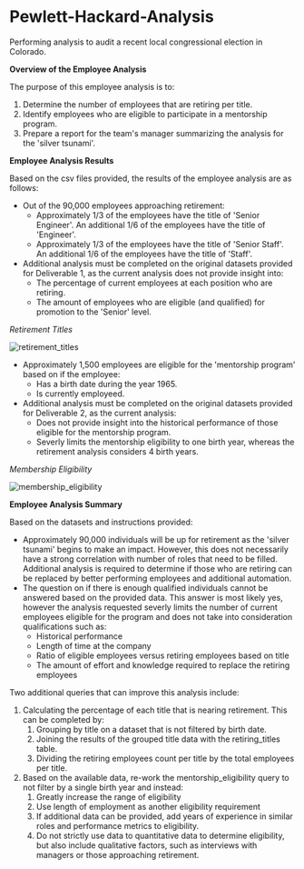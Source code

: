 # Pewlett-Hackard-Analysis
Performing analysis to audit a recent local congressional election in Colorado.

**Overview of the Employee Analysis**

The purpose of this employee analysis is to:
1. Determine the number of employees that are retiring per title.
2. Identify employees who are eligible to participate in a mentorship program.
3. Prepare a report for the team's manager summarizing the analysis for the 'silver tsunami'.

**Employee Analysis Results**

Based on the csv files provided, the results of the employee analysis are as follows:
* Out of the 90,000 employees approaching retirement:
	* Approximately 1/3 of the employees have the title of 'Senior Engineer'. An additional 1/6 of the employees have the title of 'Engineer'.
	* Approximately 1/3 of the employees have the title of 'Senior Staff'. An additional 1/6 of the employees have the title of 'Staff'.
* Additional analysis must be completed on the original datasets provided for Deliverable 1, as the current analysis does not provide insight into:
	* The percentage of current employees at each position who are retiring.
	* The amount of employees who are eligible (and qualified) for promotion to the 'Senior' level.

_Retirement Titles_

![retirement_titles](https://user-images.githubusercontent.com/82549092/120946159-87afa380-c709-11eb-99f1-bf0342a4f1bd.png)

* Approximately 1,500 employees are eligible for the 'mentorship program' based on if the employee:
	* Has a birth date during the year 1965.
	* Is currently employeed.
* Additional analysis must be completed on the original datasets provided for Deliverable 2, as the current analysis:
	* Does not provide insight into the historical performance of those eligible for the mentorship program.
	* Severly limits the mentorship eligibility to one birth year, whereas the retirement analysis considers 4 birth years.

_Membership Eligibility_

![membership_eligibility](https://user-images.githubusercontent.com/82549092/120946266-e4ab5980-c709-11eb-9c20-30f5d33490df.PNG)

**Employee Analysis Summary**

Based on the datasets and instructions provided:
* Approximately 90,000 individuals will be up for retirement as the 'silver tsunami' begins to make an impact. However, this does not necessarily have a strong correlation with number of roles that need to be filled. Additional analysis is required to determine if those who are retiring can be replaced by better performing employees and additional automation.
* The question on if there is enough qualified individuals cannot be answered based on the provided data. This answer is most likely yes, however the analysis requested severly limits the number of current employees eligible for the program and does not take into consideration qualifications such as:
	* Historical performance
	* Length of time at the company
	* Ratio of eligible employees versus retiring employees based on title
	* The amount of effort and knowledge required to replace the retiring employees

Two additional queries that can improve this analysis include:
1. Calculating the percentage of each title that is nearing retirement. This can be completed by:
	1. Grouping by title on a dataset that is not filtered by birth date.
	2. Joining the results of the grouped title data with the retiring_titles table.
	3. Dividing the retiring employees count per title by the total employees per title.
2. Based on the available data, re-work the mentorship_eligibility query to not filter by a single birth year and instead:
	1. Greatly increase the range of eligibility
	2. Use length of employment as another eligibility requirement
	3. If additional data can be provided, add years of experience in similar roles and performance metrics to eligibility.
	4. Do not strictly use data to quantitative data to determine eligibility, but also include qualitative factors, such as interviews with managers or those approaching retirement.
	
